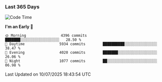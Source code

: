 ### Last 365 Days
<!--START_SECTION:waka-->
![Code Time](http://img.shields.io/badge/Code%20Time-1%2C114%20hrs%2026%20mins-blue)

**I'm an Early 🐤** 

```text
🌞 Morning                4396 commits        ███████░░░░░░░░░░░░░░░░░░   28.50 % 
🌆 Daytime                5934 commits        ██████████░░░░░░░░░░░░░░░   38.47 % 
🌃 Evening                4020 commits        ███████░░░░░░░░░░░░░░░░░░   26.06 % 
🌙 Night                  1077 commits        ██░░░░░░░░░░░░░░░░░░░░░░░   06.98 % 
```



 Last Updated on 10/07/2025 18:43:54 UTC
<!--END_SECTION:waka-->

<!--
**BrianCurliss/BrianCurliss** is a ✨ _special_ ✨ repository because its `README.md` (this file) appears on your GitHub profile.

Here are some ideas to get you started:

- 🔭 I’m currently working on ...
- 🌱 I’m currently learning ...
- 👯 I’m looking to collaborate on ...
- 🤔 I’m looking for help with ...
- 💬 Ask me about ...
- 📫 How to reach me: ...
- 😄 Pronouns: ...
- ⚡ Fun fact: ...
-->

